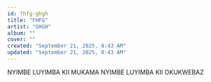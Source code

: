 ```yaml
---
id: fhfg-ghgh
title: "FHFG"
artist: "GHGH"
album: ""
cover: ""
created: "September 21, 2025, 8:43 AM"
updated: "September 21, 2025, 8:43 AM"
---
```


NYIMBE LUYIMBA KII
MUKAMA NYIMBE 
LUYIMBA KII 
OKUKWEBAZ